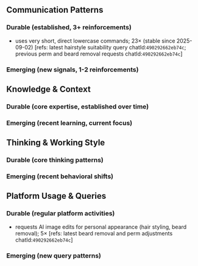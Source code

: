 ## Communication Patterns
### Durable (established, 3+ reinforcements)
- uses very short, direct lowercase commands; 23× (stable since 2025-09-02) [refs: latest hairstyle suitability query chatId:`490292662eb74c`; previous perm and beard removal requests chatId:`490292662eb74c`]

### Emerging (new signals, 1-2 reinforcements)

## Knowledge & Context
### Durable (core expertise, established over time)

### Emerging (recent learning, current focus)

## Thinking & Working Style
### Durable (core thinking patterns)

### Emerging (recent behavioral shifts)

## Platform Usage & Queries
### Durable (regular platform activities)
- requests AI image edits for personal appearance (hair styling, beard removal); 5× [refs: latest beard removal and perm adjustments chatId:`490292662eb74c`]

### Emerging (new query patterns)